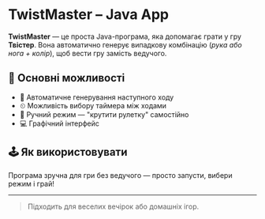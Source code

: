 # TwistMaster – Java App
**TwistMaster** — це проста Java-програма, яка допомагає грати у гру **Твістер**. Вона автоматично генерує випадкову комбінацію (*рука або нога + колір*), щоб вести гру замість ведучого.

## 🎯 Основні можливості

- 🔄 Автоматичне генерування наступного ходу
- ⏲ Можливість вибору таймера між ходами
- 🎡 Ручний режим — "крутити рулетку" самостійно
- 💻 Графічний інтерфейс

## 🕹 Як використовувати

Програма зручна для гри без ведучого — просто запусти, вибери режим і грай!

---

> Підходить для веселих вечірок або домашніх ігор.
